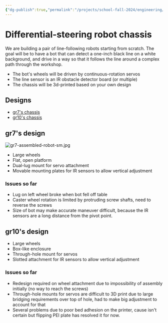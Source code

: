 ```yaml
---
{"dg-publish":true,"permalink":"/projects/school-fall-2024/engineering/engineering-projects/differential-steering-bot/"}
---
```



# Differential-steering robot chassis

We are building a pair of line-following robots starting from scratch. The goal will be to have a bot that can detect a one-inch black line on a white background, and drive in a way so that it follows the line around a complex path through the workshop.

- The bot's wheels will be driven by continuous-rotation servos
- The line sensor is an IR obstacle detector board (or multiple)
- The chassis will be 3d-printed based on your own design

## Designs

- [gr7's chassis](https://cad.onshape.com/documents/d9c6e6e8b980254d1cd213e0/w/5bf74cf46dc59c707ecd62c0/e/2fe41bc957e6303d07efb8ef)
- [gr10's chassis](https://cad.onshape.com/documents/30dc5867e25152986bf0a4b8/w/b12c80e52f3bda255da12ea5/e/56d1fe69c20e71e1dd45dcc0)

## gr7's design

![gr7-assembled-robot-sm.jpg](/img/user/projects/school-fall-2024/engineering/engineering-projects/_resources/gr7-assembled-robot-sm.jpg)

- Large wheels
- Flat, open platform
- Dual-lug mount for servo attachment
- Movable mounting plates for IR sensors to allow vertical adjustment

### Issues so far

- Lug on left wheel broke when bot fell off table
- Caster wheel rotation is limited by protruding screw shafts, need to reverse the screws
- Size of bot may make accurate maneuver difficult, because the IR sensors are a long distance from the pivot point.

## gr10's design

- Large wheels
- Box-like enclosure
- Through-hole mount for servos
- Slotted attachment for IR sensors to allow vertical adjustment

### Issues so far

- Redesign required on wheel attachment due to impossibility of assembly initially (no way to reach the screws)
- Through-hole mounts for servos are difficult to 3D print due to large bridging requirements over top of hole, had to make big adjustment to account for that
- Several problems due to poor bed adhesion on the printer, cause isn't certain but flipping PEI plate has resolved it for now.